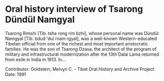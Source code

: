 # Oral history interview of Tsarong Dündül Namgyal


Tsarong Rimshi [Tib. tsha rong rim bzhi], whose personal name was Dündül Namgyal [Tib. bdud 'dul rnam rgyal], was a well-known Western-educated Tibetan official from one of the richest and most important aristocratic families. He was the son of Tsarong Dzasa, the architect of the program of military and infrastructural modernization after the 13th Dalai Lama returned from exile in India in 1913. In...


Contributor:
                        Goldstein, Melvyn C. - Tibet Oral History and Archive Project  
Date:
1991  
